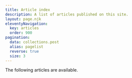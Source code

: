 ```yaml
---
title: Article index
description: A list of articles published on this site.
layout: page.njk
eleventyNavigation:
  key: articles
  order: 900
pagination:
  data: collections.post
  alias: pagelist
  reverse: true
  size: 3
---
```


The following articles are available.